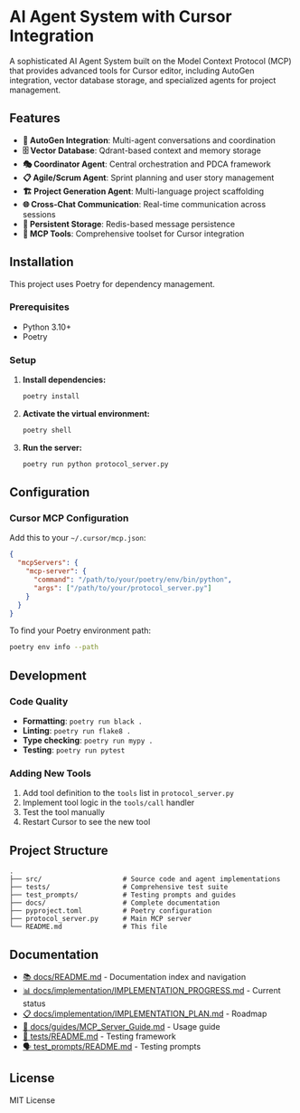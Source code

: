 # AI Agent System with Cursor Integration

A sophisticated AI Agent System built on the Model Context Protocol (MCP) that provides advanced tools for Cursor editor, including AutoGen integration, vector database storage, and specialized agents for project management.

## Features

- **🤖 AutoGen Integration**: Multi-agent conversations and coordination
- **🗄️ Vector Database**: Qdrant-based context and memory storage
- **🎭 Coordinator Agent**: Central orchestration and PDCA framework
- **📋 Agile/Scrum Agent**: Sprint planning and user story management
- **🏗️ Project Generation Agent**: Multi-language project scaffolding
- **🌐 Cross-Chat Communication**: Real-time communication across sessions
- **💾 Persistent Storage**: Redis-based message persistence
- **🔧 MCP Tools**: Comprehensive toolset for Cursor integration

## Installation

This project uses Poetry for dependency management.

### Prerequisites

- Python 3.10+
- Poetry

### Setup

1. **Install dependencies:**
   ```bash
   poetry install
   ```

2. **Activate the virtual environment:**
   ```bash
   poetry shell
   ```

3. **Run the server:**
   ```bash
   poetry run python protocol_server.py
   ```

## Configuration

### Cursor MCP Configuration

Add this to your `~/.cursor/mcp.json`:

```json
{
  "mcpServers": {
    "mcp-server": {
      "command": "/path/to/your/poetry/env/bin/python",
      "args": ["/path/to/your/protocol_server.py"]
    }
  }
}
```

To find your Poetry environment path:
```bash
poetry env info --path
```

## Development

### Code Quality

- **Formatting**: `poetry run black .`
- **Linting**: `poetry run flake8 .`
- **Type checking**: `poetry run mypy .`
- **Testing**: `poetry run pytest`

### Adding New Tools

1. Add tool definition to the `tools` list in `protocol_server.py`
2. Implement tool logic in the `tools/call` handler
3. Test the tool manually
4. Restart Cursor to see the new tool

## Project Structure

```
.
├── src/                    # Source code and agent implementations
├── tests/                  # Comprehensive test suite
├── test_prompts/           # Testing prompts and guides
├── docs/                   # Complete documentation
├── pyproject.toml          # Poetry configuration
├── protocol_server.py      # Main MCP server
└── README.md               # This file
```

## Documentation

- [📚 docs/README.md](docs/README.md) - Documentation index and navigation
- [📊 docs/implementation/IMPLEMENTATION_PROGRESS.md](docs/implementation/IMPLEMENTATION_PROGRESS.md) - Current status
- [📋 docs/implementation/IMPLEMENTATION_PLAN.md](docs/implementation/IMPLEMENTATION_PLAN.md) - Roadmap
- [🔧 docs/guides/MCP_Server_Guide.md](docs/guides/MCP_Server_Guide.md) - Usage guide
- [🧪 tests/README.md](tests/README.md) - Testing framework
- [🗣️ test_prompts/README.md](test_prompts/README.md) - Testing prompts

## License

MIT License

